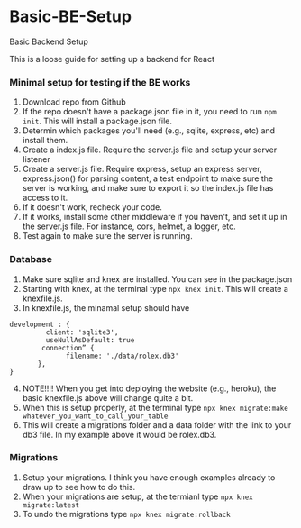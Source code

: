 # Basic-BE-Setup
Basic Backend Setup

This is a loose guide for setting up a backend for React

### Minimal setup for testing if the BE works
1. Download repo from Github   
2. If the repo doesn't have a package.json file in it, you need to run ```npm init```.  This will install a package.json file.
3. Determin which packages you'll need (e.g., sqlite, express, etc) and install them.    
4. Create a index.js file.  Require the server.js file and setup your server listener
5. Create a server.js file.  Require express, setup an express server, express.json() for parsing content, a test endpoint to make sure the server is working, and make sure to export it so the index.js file has access to it.    
6. If it doesn't work, recheck your code.    
7. If it works, install some other middleware if you haven't, and set it up in the server.js file.  For instance, cors, helmet, a logger, etc.
8. Test again to make sure the server is running.

### Database
1. Make sure sqlite and knex are installed.  You can see in the package.json
2. Starting with knex, at the terminal type ```npx knex init```.  This will create a knexfile.js.    
3. In knexfile.js, the minamal setup should have

```  
development : {
         client: 'sqlite3',
         useNullAsDefault: true
        connection” {
              filename: './data/rolex.db3'
       },
}
```
4. NOTE!!!! When you get into deploying the website (e.g., heroku), the basic knexfile.js above will change quite a bit. 
5. When this is setup properly, at the terminal type ```npx knex migrate:make whatever_you_want_to_call_your_table```
6. This will create a migrations folder and a data folder with the link to your db3 file.  In my example above it would be rolex.db3.    

### Migrations
1. Setup your migrations.  I think you have enough examples already to draw up to see how to do this.
2. When your migrations are setup, at the termianl type ```npx knex migrate:latest```
3. To undo the migrations type ```npx knex migrate:rollback```



